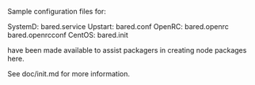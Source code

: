 Sample configuration files for:

SystemD: bared.service
Upstart: bared.conf
OpenRC:  bared.openrc
         bared.openrcconf
CentOS:  bared.init

have been made available to assist packagers in creating node packages here.

See doc/init.md for more information.
